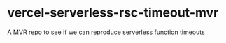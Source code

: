 # vercel-serverless-rsc-timeout-mvr
A MVR repo to see if we can reproduce serverless function timeouts 
